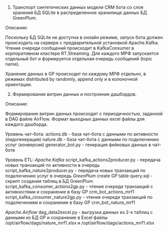 1. Транспорт синтетических данных модели CRM бота со слоя хранения БД SQLite в распределенное хранилище данных БД GreenPlum.

Описание:

Поскольку БД SQLite не доступна в онлайн режиме, запуск бота должен происходить на сервере с предварительной установкой Apache.Kafka.
Чтение очереди сообщений происходит в KafkaConsumer в корпоративном кластере RT.Streaming.
Для каждого МРФ запускается отдельный бот и формируется отдельная очередь сообщений (topic name).

Хранение данных в GP происходит по каждому МРФ отдельно, в режимах distributed by randomly, append only и в колоночной ориентации.

2. Формирование витрин данных и построение дашбордов.

Описание:

Формирование витрин данных происходит с периодичностью, заданной в DAG файле AirFlow. Формат выходных данных excel файлы для каждого дашборда.

Уровень чат-бота:
actions.db - база чат-бота с данными по активности (лидогенерация)
nature.db - база чат-бота с данными по подключению услуг (конверсия)
generator_bot.py - генерация фейковых данных в чат-боте

Уровень ETL:
_Apache.Kafka_
script_kafka_actions2producer.py - передача новых транзакций по активности в очередь
script_kafka_nature2producer.py - передача новых транзакций по подключению услуг в очередь
_GreenPlum_
create GP table query.sql - скрипт создания таблиц в БД GreenPlum
script_kafka_consumer_actions2gp.py - чтение очереди транзакций с активностями и сохранение в базу GP crm_bot_actions_mrf1
script_kafka_cinsumer_nature2gp.py - чтение очереди транзакций по подключениям и сохранение в базу GP crm_bot_nature_mrf1

_Apache.Airflow_
dag_data2excel.py - выгрузка данных из 2-х таблиц с данными из БД GP и сохранение в Excel файлы /opt/airflow/dags/nature_mrf1.xlsx и /opt/airflow/dags/actions_mrf1.xlsx 


